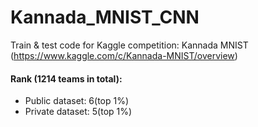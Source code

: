 # Kannada_MNIST_CNN
Train & test code for Kaggle competition: Kannada MNIST (https://www.kaggle.com/c/Kannada-MNIST/overview)

#### Rank (1214 teams in total): 
- Public dataset: 6(top 1%)
- Private dataset: 5(top 1%)
